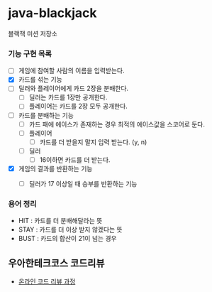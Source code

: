# java-blackjack

블랙잭 미션 저장소

### 기능 구현 목록

- [ ] 게임에 참여할 사람의 이름을 입력받는다.
- [x] 카드를 섞는 기능
- [ ] 딜러와 플레이어에게 카드 2장을 분배한다.
  - [ ] 딜러는 카드를 1장만 공개한다.
  -	[ ] 플레이어는 카드를 2장 모두 공개한다.
- [ ] 카드를 분배하는 기능
  - [ ] 카드 패에 에이스가 존재하는 경우 최적의 에이스값을 스코어로 둔다.
  - [ ] 플레이어
	- [ ] 카드를 더 받을지 말지 입력 받는다. (y, n)
  - [ ] 딜러
	- [ ] 16이하면 카드를 더 받는다.
- [x] 게임의 결과를 반환하는 기능
  - [ ] 딜러가 17 이상일 때 승부를 반환하는 기능


### 용어 정리
- HIT : 카드를 더 분배해달라는 뜻
- STAY : 카드를 더 이상 받지 않겠다는 뜻
- BUST : 카드의 합산이 21이 넘는 경우
## 우아한테크코스 코드리뷰

- [온라인 코드 리뷰 과정](https://github.com/woowacourse/woowacourse-docs/blob/master/maincourse/README.md)

